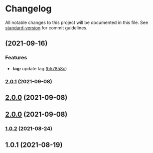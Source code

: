 # Changelog

All notable changes to this project will be documented in this file. See [standard-version](https://github.com/conventional-changelog/standard-version) for commit guidelines.

## [](https://github.com/Duanyu950425/happy/compare/v2.0.1...v) (2021-09-16)


### Features

* **tag:** update tag ([b57858c](https://github.com/Duanyu950425/happy/commit/b57858c6def8c755eacb00dd2e1bbef7ad802246))

### [2.0.1](https://github.com/Duanyu950425/happy/compare/v1.0.2...v2.0.1) (2021-09-08)

## [2.0.0](https://github.com/Duanyu950425/happy/compare/v1.0.2...v2.0.0) (2021-09-08)

## [2.0.0](https://github.com/Duanyu950425/happy/compare/v1.0.2...v2.0.0) (2021-09-08)

### [1.0.2](https://github.com/Duanyu950425/happy/compare/v1.0.1...v1.0.2) (2021-08-24)

## 1.0.1 (2021-08-19)
